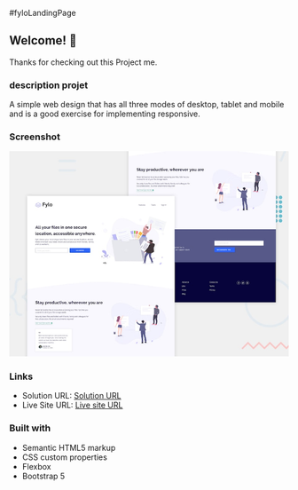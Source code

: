 #fyloLandingPage



## Welcome! 👋

Thanks for checking out this Project me.

### description projet

A simple web design that has all three modes of desktop, tablet and mobile and is a good exercise for implementing responsive.


### Screenshot

![](./img/desktop-preview.jpg)


### Links

- Solution URL: [Solution URL]()
- Live Site URL: [Live site URL]()


### Built with

- Semantic HTML5 markup
- CSS custom properties
- Flexbox
- Bootstrap 5
